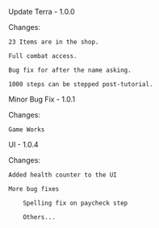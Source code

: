 Update Terra - 1.0.0

Changes:

    23 Items are in the shop.
    
    Full combat access.

    Bug fix for after the name asking.

    1000 steps can be stepped post-tutorial.


Minor Bug Fix - 1.0.1

Changes:

    Game Works

 
UI - 1.0.4

Changes:

    Added health counter to the UI

    More bug fixes

        Spelling fix on paycheck step

        Others...